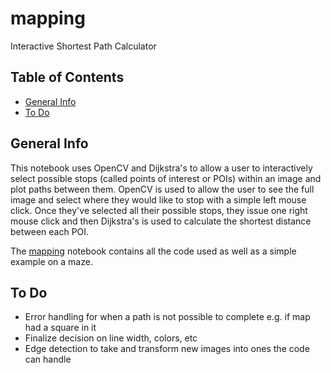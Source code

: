 # mapping
Interactive Shortest Path Calculator

## Table of Contents
* [General Info](#general-info)
* [To Do](#to-do)

## General Info
This notebook uses OpenCV and Dijkstra's to allow a user to interactively select possible stops (called points of interest or POIs) within an image and plot paths between them.  OpenCV is used to allow the user to see the full image and select where they would like to stop with a simple left mouse click.  Once they've selected all their possible stops, they issue one right mouse click and then Dijkstra's is used to calculate the shortest distance between each POI.  

The [mapping](https://github.com/zadealfalah/mapping/blob/main/mapping.ipynb) notebook contains all the code used as well as a simple example on a maze.

## To Do
- Error handling for when a path is not possible to complete e.g. if map had a square in it
- Finalize decision on line width, colors, etc
- Edge detection to take and transform new images into ones the code can handle